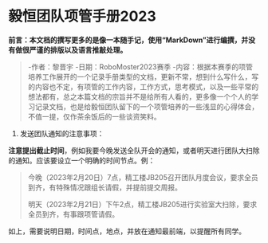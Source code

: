 # 毅恒团队项管手册2023

**前言：本文档的撰写更多的是像一本随手记，使用“MarkDown”进行编撰，并没有做很严谨的排版以及语言推敲处理。**

> -作者：黎晋宇
> -日期：RoboMoster2023赛季
> -内容：根据本赛季的项管培养工作展开的一个记录手册类型的文档，更新不常，想到什么写什么，写的内容也不定，有项管的工作内容，工作方式，思考模式，以及一些平常的想法都有，总之本篇文档的宗旨并不是给所有人看的，更多像一个个人的学习记录文档，也是给毅恒团队留下的一个项管培养的一些浅显的心得体会，不值一提，仅作茶余饭后的一些谈资笑料。

1. 发送团队通知的注意事项：

**注意提出截止时间**，例如我要今晚发送全队开会的通知，或者明天进行团队大扫除的通知。应该要设立一个明确的时间节点。例：
>今晚（2023年2月20日）7点，精工楼JB205召开团队月度会议，要求全员到齐，有特殊情况跟组长请假，并提前提交周报。
>
>明天（2023年2月21日）下午2点，精工楼JB205进行实验室大扫除，要求全员到齐，有事跟项管请假。

如上，需要说明日期，时间点，地点，并放在通知最前端，以提醒所有同学。
